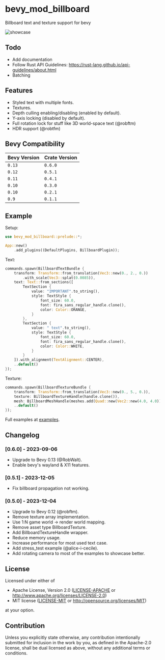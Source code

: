 # bevy_mod_billboard
Billboard text and texture support for bevy

![showcase](images/showcase.png)

## Todo
- Add documentation
- Follow Rust API Guidelines: https://rust-lang.github.io/api-guidelines/about.html
- Batching

## Features
- Styled text with multiple fonts.
- Textures.
- Depth culling enabling/disabling (enabled by default).
- Y-axis locking (disabled by default).
- Full rotation lock for stuff like 3D world-space text (@robftm)
- HDR support (@robtfm)

## Bevy Compatibility

| Bevy Version | Crate Version |
|--------------|---------------|
| `0.13`       | `0.6.0`       |
| `0.12`       | `0.5.1`       |
| `0.11`       | `0.4.1`       |
| `0.10`       | `0.3.0`       |
| `0.10`       | `0.2.1`       |
| `0.9`        | `0.1.1`       |

## Example

Setup:
```rs
use bevy_mod_billboard::prelude::*;

App::new()
    .add_plugins((DefaultPlugins, BillboardPlugin));
```

Text:
```rs
commands.spawn(BillboardTextBundle {
    transform: Transform::from_translation(Vec3::new(0., 2., 0.))
        .with_scale(Vec3::splat(0.0085)),
    text: Text::from_sections([
        TextSection {
            value: "IMPORTANT".to_string(),
            style: TextStyle {
                font_size: 60.0,
                font: fira_sans_regular_handle.clone(),
                color: Color::ORANGE,
            }
        },
        TextSection {
            value: " text".to_string(),
            style: TextStyle {
                font_size: 60.0,
                font: fira_sans_regular_handle.clone(),
                color: Color::WHITE,
            }
        }
    ]).with_alignment(TextAlignment::CENTER),
    ..default()
});
```

Texture:
```rs
commands.spawn(BillboardTextureBundle {
    transform: Transform::from_translation(Vec3::new(0., 5., 0.)),
    texture: BillboardTextureHandle(handle.clone()),
    mesh: BillboardMeshHandle(meshes.add(Quad::new(Vec2::new(4.0, 4.0)).into()).into()),
    ..default()
});
```

Full examples at [examples](examples).

## Changelog

### [0.6.0] - 2023-09-06
- Upgrade to Bevy 0.13 (@RobWalt).
- Enable bevy's wayland & X11 features.

### [0.5.1] - 2023-12-05
- Fix billboard propagation not working.

### [0.5.0] - 2023-12-04
- Upgrade to Bevy 0.12 (@robftm).
- Remove texture array implementation.
- Use 1:N game world -> render world mapping.
- Remove asset type BillboardTexture.
- Add BillboardTextureHandle wrapper.
- Reduce memory usage.
- Increase performance for most used text case.
- Add stress_test example (@alice-i-cecile).
- Add rotating camera to most of the examples to showcase better.

## License

Licensed under either of

* Apache License, Version 2.0
([LICENSE-APACHE](LICENSE-APACHE) or http://www.apache.org/licenses/LICENSE-2.0)
* MIT license
([LICENSE-MIT](LICENSE-MIT) or http://opensource.org/licenses/MIT)

at your option.

## Contribution
Unless you explicitly state otherwise, any contribution intentionally submitted for inclusion in the work by you, as defined in the Apache-2.0 license, shall be dual licensed as above, without any additional terms or conditions.
